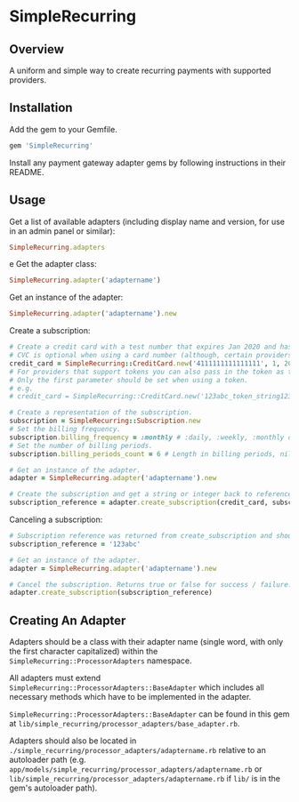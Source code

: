 # SimpleRecurring

## Overview
A uniform and simple way to create recurring payments with supported providers.

## Installation
Add the gem to your Gemfile.
```ruby
gem 'SimpleRecurring'
```

Install any payment gateway adapter gems by following instructions in their README.

## Usage
Get a list of available adapters (including display name and version, for use in an admin panel or similar):
```ruby
SimpleRecurring.adapters
```
e
Get the adapter class:
```ruby
SimpleRecurring.adapter('adaptername')
```

Get an instance of the adapter:
```ruby
SimpleRecurring.adapter('adaptername').new
```

Create a subscription:
```ruby
# Create a credit card with a test number that expires Jan 2020 and has 123 as it's CVC.
# CVC is optional when using a card number (although, certain providers may require it).
credit_card = SimpleRecurring::CreditCard.new('4111111111111111', 1, 2020, 123)
# For providers that support tokens you can also pass in the token as the first parameter.
# Only the first parameter should be set when using a token.
# e.g.
# credit_card = SimpleRecurring::CreditCard.new('123abc_token_string123')

# Create a representation of the subscription.
subscription = SimpleRecurring::Subscription.new
# Set the billing frequency.
subscription.billing_frequency = :monthly # :daily, :weekly, :monthly or :annually
# Set the number of billing periods.
subscription.billing_periods_count = 6 # Length in billing periods, nil or 0 for indefinite

# Get an instance of the adapter.
adapter = SimpleRecurring.adapter('adaptername').new

# Create the subscription and get a string or integer back to reference it by in the future.
subscription_reference = adapter.create_subscription(credit_card, subscription)
```

Canceling a subscription:
```ruby
# Subscription reference was returned from create_subscription and should have been stored.
subscription_reference = '123abc'

# Get an instance of the adapter.
adapter = SimpleRecurring.adapter('adaptername').new

# Cancel the subscription. Returns true or false for success / failure.
adapter.create_subscription(subscription_reference)
```

## Creating An Adapter
Adapters should be a class with their adapter name (single word, with only the first character capitalized) within the `SimpleRecurring::ProcessorAdapters` namespace.

All adapters must extend `SimpleRecurring::ProcessorAdapters::BaseAdapter` which includes all necessary methods which have to be implemented in the adapter.

`SimpleRecurring::ProcessorAdapters::BaseAdapter` can be found in this gem at `lib/simple_recurring/processor_adapters/base_adapter.rb`.

Adapters should also be located in `./simple_recurring/processor_adapters/adaptername.rb` relative to an autoloader path (e.g. `app/models/simple_recurring/processor_adapters/adaptername.rb` or `lib/simple_recurring/processor_adapters/adaptername.rb` if `lib/` is in the gem's autoloader path).
